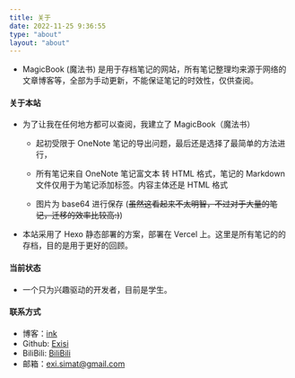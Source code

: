 ```yaml
---
title: 关于
date: 2022-11-25 9:36:55
type: "about"
layout: "about"
---
```



- MagicBook (魔法书) 是用于存档笔记的网站，所有笔记整理均来源于网络的文章博客等，全部为手动更新，不能保证笔记的时效性，仅供查阅。

#### 关于本站
- 为了让我在任何地方都可以查阅，我建立了 MagicBook（魔法书）

  - 起初受限于 OneNote 笔记的导出问题，最后还是选择了最简单的方法进行，

  - 所有笔记来自 OneNote 笔记富文本 转 HTML 格式，笔记的 Markdown 文件仅用于为笔记添加标签。内容主体还是 HTML 格式

  - 图片为 base64 进行保存 (<del>虽然这看起来不太明智，不过对于大量的笔记，迁移的效率比较高:)</del>)

- 本站采用了 Hexo 静态部署的方案，部署在 Vercel 上。这里是所有笔记的的存档，目的是用于更好的回顾。

#### 当前状态
- 一个只为兴趣驱动的开发者，目前是学生。

#### 联系方式
- 博客：[ink](https://exi.ink)
- Github: [Exisi](https://github.com/Exisi)
- BiliBili: [BiliBili](https://space.bilibili.com/356030729)
- 邮箱：exi.simat@gmail.com

